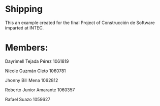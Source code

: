 # Shipping

This an example created for the final Project of Construcción de Software imparted at INTEC.



# Members:

  <p> Dayrimell Tejada Pérez 1061819 </p>
  <p> Nicole Guzmán Cleto 1060781 </p>
  <p> Jhonny Bill Mena 1062812 </p>
  <p> Roberto Junior Amarante 1060357 </p>
  <p> Rafael Suazo 1059627 </p>
  

